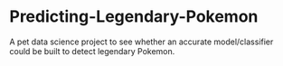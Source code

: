 # Predicting-Legendary-Pokemon
A pet data science project to see whether an accurate model/classifier could be built to detect legendary Pokemon.

